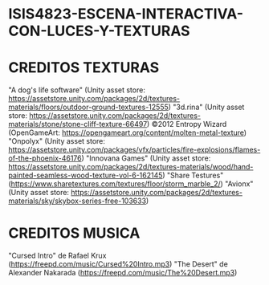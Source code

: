 # ISIS4823-ESCENA-INTERACTIVA-CON-LUCES-Y-TEXTURAS

# CREDITOS TEXTURAS
"A dog's life software" (Unity asset store: https://assetstore.unity.com/packages/2d/textures-materials/floors/outdoor-ground-textures-12555)
"3d.rina" (Unity asset store: https://assetstore.unity.com/packages/2d/textures-materials/stone/stone-cliff-texture-66497)
©2012 Entropy Wizard (OpenGameArt: https://opengameart.org/content/molten-metal-texture)
"Onpolyx" (Unity asset store: https://assetstore.unity.com/packages/vfx/particles/fire-explosions/flames-of-the-phoenix-46176)
"Innovana Games" (Unity asset store: https://assetstore.unity.com/packages/2d/textures-materials/wood/hand-painted-seamless-wood-texture-vol-6-162145)
"Share Testures" (https://www.sharetextures.com/textures/floor/storm_marble_2/)
"Avionx" (Unity asset store: https://assetstore.unity.com/packages/2d/textures-materials/sky/skybox-series-free-103633)

# CREDITOS MUSICA
"Cursed Intro" de Rafael Krux (https://freepd.com/music/Cursed%20Intro.mp3)
"The Desert" de Alexander Nakarada (https://freepd.com/music/The%20Desert.mp3)
